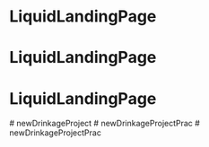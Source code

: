 # LiquidLandingPage
# LiquidLandingPage
# LiquidLandingPage


#   n e w D r i n k a g e P r o j e c t  
 #   n e w D r i n k a g e P r o j e c t P r a c  
 # newDrinkageProjectPrac
